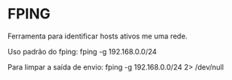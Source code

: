 # FPING

Ferramenta para identificar hosts ativos me uma rede.

Uso padrão do fping:
fping -g 192.168.0.0/24

Para limpar a saída de envio:
fping -g 192.168.0.0/24 2> /dev/null
